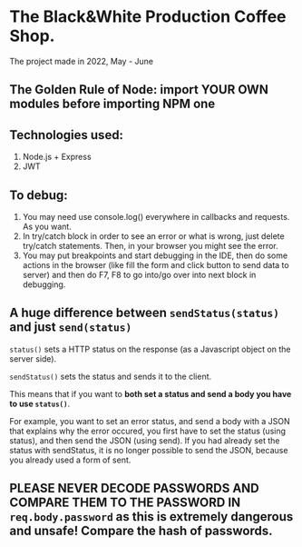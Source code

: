 # The Black&White Production Coffee Shop.

The project made in 2022, May - June

## The Golden Rule of Node: import YOUR OWN modules before importing NPM one

## Technologies used:

1) Node.js + Express
2) JWT

## To debug:

1) You may need use console.log() everywhere in callbacks and requests. As you want.
2) In try/catch block in order to see an error or what is wrong, just delete try/catch statements. Then, in your browser
   you might see the error.
3) You may put breakpoints and start debugging in the IDE, then do some actions in the browser (like fill
   the form and click button to send data to server) and then do F7, F8 to go into/go over into next block in debugging.

## A huge difference between `sendStatus(status)` and just `send(status)`

`status()` sets a HTTP status on the response (as a Javascript object on the server side).

`sendStatus()` sets the status and sends it to the client.

This means that if you want to **both set a status and send a body you have to use `status()`**.

For example, you want to set an error status, and send a body with a JSON that explains why the error occured, you
first have to set the status (using status), and then send the JSON (using send). If you had already set the status
with sendStatus, it is no longer possible to send the JSON, because you already used a form of sent.

## PLEASE NEVER DECODE PASSWORDS AND COMPARE THEM TO THE PASSWORD IN `req.body.password` as this is extremely dangerous and unsafe! Compare the hash of passwords. 
